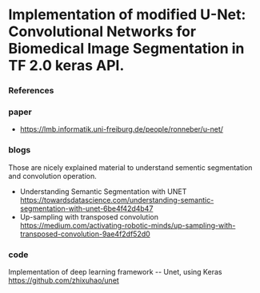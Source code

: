 # Implementation of modified U-Net: Convolutional Networks for Biomedical Image Segmentation in TF 2.0 keras API.

### References
### paper
- https://lmb.informatik.uni-freiburg.de/people/ronneber/u-net/

### blogs
Those are nicely explained material to understand sementic segmentation and convolution operation.

- Understanding Semantic Segmentation with UNET
https://towardsdatascience.com/understanding-semantic-segmentation-with-unet-6be4f42d4b47
- Up-sampling with transposed convolution https://medium.com/activating-robotic-minds/up-sampling-with-transposed-convolution-9ae4f2df52d0


### code
Implementation of deep learning framework -- Unet, using Keras https://github.com/zhixuhao/unet
